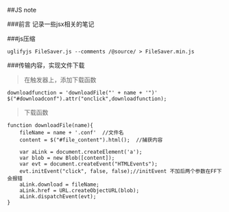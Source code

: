 ##JS note

###前言
记录一些jsx相关的笔记


###js压缩

	uglifyjs FileSaver.js --comments /@source/ > FileSaver.min.js


###传输内容，实现文件下载

>在触发器上，添加下载函数

	downloadfunction = 'downloadFile("' + name + '")'
    $("#downloadconf").attr("onclick",downloadfunction);

>下载函数

	function downloadFile(name){
	    fileName = name + '.conf'  //文件名
	    content = $("#file_content").html();  //捕获内容

	    var aLink = document.createElement('a');
	    var blob = new Blob([content]);
	    var evt = document.createEvent("HTMLEvents");
	    evt.initEvent("click", false, false);//initEvent 不加后两个参数在FF下会报错
	    aLink.download = fileName;
	    aLink.href = URL.createObjectURL(blob);
	    aLink.dispatchEvent(evt);
	}
	
